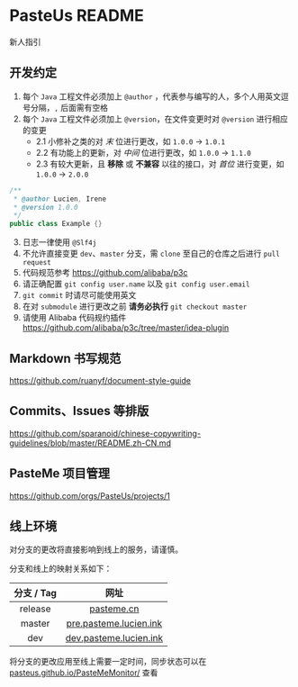 # PasteUs README

新人指引

## 开发约定

1. 每个 `Java` 工程文件必须加上 `@author` ，代表参与编写的人，多个人用英文逗号分隔，`,` 后面需有空格
2. 每个 `Java` 工程文件必须加上 `@version`，在文件变更时对 `@version` 进行相应的变更
    + 2.1 小修补之类的对 *末* 位进行更改，如 `1.0.0` -> `1.0.1`
    + 2.2 有功能上的更新，对 *中间* 位进行更改，如 `1.0.0` -> `1.1.0`
    + 2.3 有较大更新，且 **移除** 或 **不兼容** 以往的接口，对 *首位* 进行变更，如 `1.0.0` -> `2.0.0`

```java
/**
 * @author Lucien, Irene
 * @version 1.0.0
 */
public class Example {}
```

3. 日志一律使用 `@Slf4j`
4. 不允许直接变更 `dev`、`master` 分支，需 `clone` 至自己的仓库之后进行 `pull request`
5. 代码规范参考 https://github.com/alibaba/p3c
6. 请正确配置 `git config user.name` 以及 `git config user.email`
7. `git commit` 时请尽可能使用英文
8. 在对 `submodule` 进行更改之前 **请务必执行** `git checkout master`
9. 请使用 Alibaba 代码规约插件 https://github.com/alibaba/p3c/tree/master/idea-plugin

## Markdown 书写规范

https://github.com/ruanyf/document-style-guide

## Commits、Issues 等排版

https://github.com/sparanoid/chinese-copywriting-guidelines/blob/master/README.zh-CN.md

## PasteMe 项目管理

https://github.com/orgs/PasteUs/projects/1

## 线上环境

对分支的更改将直接影响到线上的服务，请谨慎。

分支和线上的映射关系如下：

| 分支 / Tag | 网址 |
| :---: | :---: |
| release | [pasteme.cn](https://pasteme.cn) |
| master | [pre.pasteme.lucien.ink](http://pre.pasteme.lucien.ink) |
| dev | [dev.pasteme.lucien.ink](http://dev.pasteme.lucien.ink) |

将分支的更改应用至线上需要一定时间，同步状态可以在 [pasteus.github.io/PasteMeMonitor/](https://pasteus.github.io/PasteMeMonitor/) 查看

